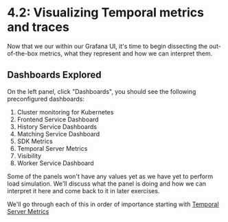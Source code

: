 # 4.2: Visualizing Temporal metrics and traces

Now that we our within our Grafana UI, it's time to begin dissecting the out-of-the-box metrics, what they represent and how we can interpret them.

## Dashboards Explored

On the left panel, click "Dashboards", you should see the following preconfigured dashboards:

1. Cluster monitoring for Kubernetes
2. Frontend Service Dashboard
3. History Service Dashboards
4. Matching Service Dashboard
5. SDK Metrics
6. Temporal Server Metrics
7. Visibility
8. Worker Service Dashboard

Some of the panels won't have any values yet as we have yet to perform load simulation. We'll discuss what the panel is doing and how we can interpret it here and come back to it in later exercises. 

We'll go through each of this in order of importance starting with [Temporal Server Metrics](./4.2.1.Temporal-Server-Metrics.md)
